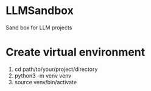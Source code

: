# LLMSandbox
Sand box for LLM projects
# Create virtual environment
1. cd path/to/your/project/directory
2. python3 -m venv venv
3. source venv/bin/activate

